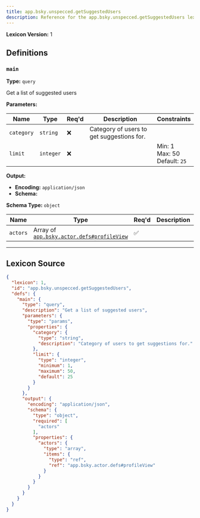 ```yaml
---
title: app.bsky.unspecced.getSuggestedUsers
description: Reference for the app.bsky.unspecced.getSuggestedUsers lexicon
---
```

**Lexicon Version:** 1

## Definitions

<a name="main"></a>
### `main`

**Type:** `query`

Get a list of suggested users

**Parameters:**

| Name | Type | Req'd  | Description | Constraints |
|------|------|----------|-------------|-------------|
| `category` | `string` | ❌  | Category of users to get suggestions for. |  |
| `limit` | `integer` | ❌  |  | Min: 1<br/>Max: 50<br/>Default: `25` |
**Output:**

- **Encoding:** `application/json`
- **Schema:**

**Schema Type:** `object`

| Name | Type | Req'd  | Description | Constraints |
|------|------|----------|-------------|-------------|
| `actors` | Array of [`app.bsky.actor.defs#profileView`](/lexicons/app/bsky/actor/defs#profileView) | ✅  |  |  |

---

## Lexicon Source
```json
{
  "lexicon": 1,
  "id": "app.bsky.unspecced.getSuggestedUsers",
  "defs": {
    "main": {
      "type": "query",
      "description": "Get a list of suggested users",
      "parameters": {
        "type": "params",
        "properties": {
          "category": {
            "type": "string",
            "description": "Category of users to get suggestions for."
          },
          "limit": {
            "type": "integer",
            "minimum": 1,
            "maximum": 50,
            "default": 25
          }
        }
      },
      "output": {
        "encoding": "application/json",
        "schema": {
          "type": "object",
          "required": [
            "actors"
          ],
          "properties": {
            "actors": {
              "type": "array",
              "items": {
                "type": "ref",
                "ref": "app.bsky.actor.defs#profileView"
              }
            }
          }
        }
      }
    }
  }
}
```
